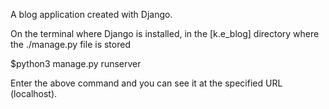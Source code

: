 A blog application created with Django.

On the terminal where Django is installed, in the [k.e_blog] directory where the ./manage.py file is stored

$python3 manage.py runserver

Enter the above command and you can see it at the specified URL (localhost).
